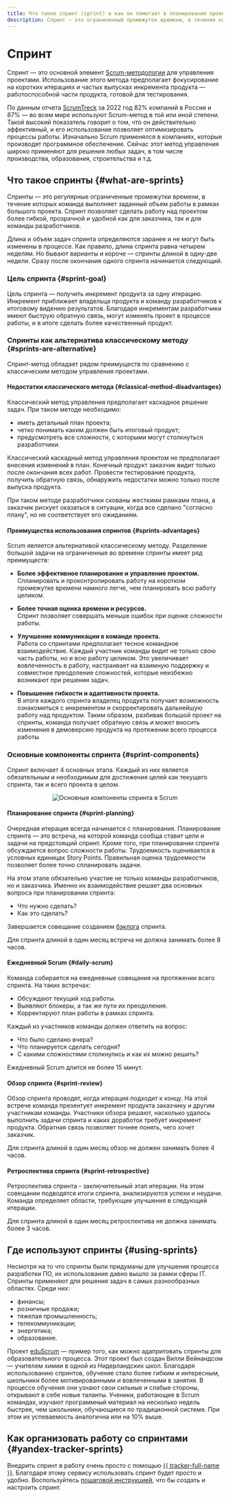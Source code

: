 ```yaml
---
title: Что такое спринт (sprint) и как он помогает в планировании проектов?
description: Спринт — это ограниченный промежуток времени, в течение которого команда работает над какой-либо частью проекта. Использование спринтов делает работу над проектом более гибкой, прозрачной и адаптивной.
---
```


# Спринт

Спринт — это основной элемент [Scrum-методологии](/blog/posts/2023/02/scrum-or-kanban#chto-takoe-scrum) для управления проектами. Использование этого метода предполагает фокусирование на коротких итерациях и частых выпусках инкремента продукта — работоспособной части продукта, готовой для тестирования.

По данным отчета [ScrumTreck](https://agilesurvey.ru/report22) за 2022 год 82% компаний в России и 87% — во всем мире используют Scrum-метод в той или иной степени. Такой высокий показатель говорит о том, что он действительно эффективный, и его использование позволяет оптимизировать процессы работы. Изначально Scrum применялся в компаниях, которые производят программное обеспечение. Сейчас этот метод управления широко применяют для решения любых задач, в том числе производства, образования, строительства и т.д.

## Что такое спринты {#what-are-sprints}

Спринты — это регулярные ограниченные промежутки времени, в течение которых команда выполняет заданный объем работы в рамках большого проекта.  Спринт позволяет сделать работу над проектом более гибкой, прозрачной и удобной как для заказчика, так и для команды разработчиков.  

Длина и объем задач спринта определяются заранее и не могут быть изменены в процессе. Как правило, длина спринта равна четырем неделям. Но бывают варианты и короче — спринты длиной в одну-две недели. Сразу после окончания одного спринта начинается следующий.

### Цель спринта {#sprint-goal}

Цель спринта — получить инкремент продукта за одну итерацию. Инкремент приближает владельца продукта и команду разработчиков к итоговому видению результатов. Благодаря инкрементам разработчики имеют быструю обратную связь, могут изменять проект в процессе работы, и в итоге сделать более качественный продукт.

### Спринты как альтернатива классическому методу {#sprints-are-alternative}

Спринт-метод обладает рядом преимуществ по сравнению с классическим методом управления проектами.

#### Недостатки классического метода {#classical-method-disadvantages}

Классический метод управления предполагает каскадное решение задач. При таком методе необходимо:  
* иметь детальный план проекта;  
* четко понимать каким должен быть итоговый продукт;   
* предусмотреть все сложности, с которыми могут столкнуться разработчики.  

Классический каскадный метод управления проектом не предполагает внесения изменений в план. Конечный продукт заказчик видит только после окончания всех работ. Провести тестирование продукта, получить обратную связь, обнаружить недостатки можно только после выпуска продукта.  

При таком методе разработчики скованы жесткими рамками плана, а заказчик рискует оказаться в ситуации, когда все сделано "согласно плану", но не соответствует его ожиданиям.  

#### Преимущества использования спринтов {#sprints-advantages}

Scrum является альтернативой классическому методу. Разделение большой задачи на ограниченные во времени спринты имеет ряд преимуществ:  

* **Более эффективное планирование и управление проектом.**   
Спланировать и проконтролировать работу на коротком промежутке времени намного легче, чем планировать всю работу целиком.  

* **Более точная оценка времени и ресурсов.**  
Спринт позволяет совершать меньше ошибок при оценке сложности работы.  

* **Улучшение коммуникации в команде проекта.**   
Работа со спринтами предполагает тесное командное взаимодействие. Каждый участник команды видит не только свою часть работы, но и всю работу целиком. Это увеличивает вовлеченность в работу, настраивает на взаимную поддержку и совместное преодоление сложностей, которые неизбежно возникают при решении задач.  

* **Повышение гибкости и адаптивности проекта.**  
В итоге каждого спринта владелец продукта получает возможность ознакомиться с инкрементом и скорректировать дальнейшую работу над продуктом. Таким образом, разбивая большой проект на спринты, команда получает обратную связь и может вносить изменения в демоверсию продукта на протяжении всего процесса работы.  

### Основные компоненты спринта {#sprint-components}

Спринт включает 4 основных этапа. Каждый из них является обязательным и необходимым для достижения целей как текущего спринта, так и всего проекта в целом.

<center>

![Основные компоненты спринта в Scrum](../_assets/glossary/sprints-scheme.png)

</center>

#### Планирование спринта {#sprint-planning}  

Очередная итерация всегда начинается с планирования. Планирование спринта — это встреча, на которой команда сообща ставит цели и задачи на предстоящий спринт. Кроме того, при планировании спринта обсуждается вопрос сложности работы. Трудоемкость оценивается в условных единицах Story Points. Правильная оценка трудоемкости позволяет более точно спланировать задачи.

На этом этапе обязательно участие не только команды разработчиков, но и заказчика. Именно их взаимодействие решает два основных вопроса при планировании спринта:  

   * Что нужно сделать?  
   * Как это сделать?  

Завершается совещание созданием [бэклога](backlog.md) спринта.  

Для спринта длиной в один месяц встреча не должна занимать более 8 часов.  

#### Ежедневный Scrum {#daily-scrum}

Команда собирается на ежедневные совещания на протяжении всего спринта. На таких встречах:  
   * Обсуждают текущий ход работы.
   * Выявляют блокеры, а так же пути их преодоления.  
   * Корректируют план работы в рамках спринта.  

Каждый из участников команды должен ответить на вопрос:  
   * Что было сделано вчера?
   * Что планируется сделать сегодня?
   * С какими сложностями столкнулись и как их можно решить?

Ежедневный Scrum длится не более 15 минут.  

#### Обзор спринта {#sprint-review}  

Обзор спринта проводят, когда итерация подходит к концу. На этой встрече команда презентует инкремент продукта заказчику и другим участникам команды. Участники обзора решают, насколько удалось выполнить задачи спринта и каких доработок требует инкремент продукта. Обратная связь позволяет точнее понять, чего хочет заказчик.  

Для спринта длиной в один месяц обзор не должен занимать более 4 часов.

#### Ретроспектива спринта {#sprint-retrospective}  

Ретроспектива спринта - заключительный этап итерации. На этом совещании подводятся итоги спринта, анализируются успехи и неудачи. Команда определяет области, требующие улучшения в следующей итерации.  

Для спринта длиной в один месяц ретроспектива не должна занимать более 3 часов.  

## Где используют спринты {#using-sprints}

Несмотря на то что спринты были придуманы для улучшения процесса разработки ПО, их использование давно вышло за рамки сферы IT.  Спринты применяют для решения задач в самых разнообразных областях. Среди них:  
* финансы;
* розничные продажи;
* тяжелая промышленность;
* телекоммуникации;
* энергетика;
* образование.  

Проект [eduScrum](https://eduscrum.com.ru)  — пример того, как можно адапритовать спринты для образовательного процесса. Этот проект был создан Вилли Вейнандсом — учителем химии в одной из Нидерландских школ. Благодаря использованию спринтов, обучение стало более гибким и интересным, школьники более мотивированными и вовлеченными в занятия. В процессе обучения они узнают свои сильные и слабые стороны, открывают в себе новые таланты. Ученики, работающие в Scrum командах, изучают программный материал на несколько недель быстрее, чем школьники, обучающиеся по традиционной системе. При этом их успеваемость  аналогична или на 10% выше.

## Как организовать работу со спринтами {#yandex-tracker-sprints}

Внедрить спринт в работу очень просто с помощью [{{ tracker-full-name }}](https://tracker.yandex.ru/). Благодаря этому сервису использовать спринт будет просто и удобно. Воспользуйтесь [пошаговой инструкцией](../tracker/manager/create-agile-sprint.md), что бы создать и настроить спринт.
